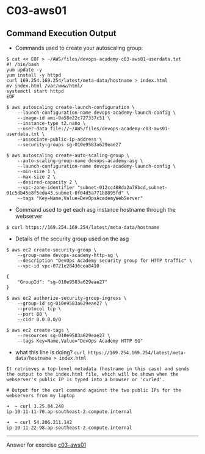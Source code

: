 # C03-aws01

## Command Execution Output
- Commands used to create your autoscaling group:
```
$ cat << EOF > ~/AWS/files/devops-academy-c03-aws01-userdata.txt
#! /bin/bash
yum update -y
yum install -y httpd
curl 169.254.169.254/latest/meta-data/hostname > index.html
mv index.html /var/www/html/
systemctl start httpd
EOF

$ aws autoscaling create-launch-configuration \
    --launch-configuration-name devops-academy-launch-config \
    --image-id ami-0a58e22c727337c51 \
    --instance-type t2.nano \
    --user-data file://~/AWS/files/devops-academy-c03-aws01-userdata.txt \
    --associate-public-ip-address \
    --security-groups sg-010e9583a629eae27

$ aws autoscaling create-auto-scaling-group \
    --auto-scaling-group-name devops-academy-asg \
    --launch-configuration-name devops-academy-launch-config \
    --min-size 1 \
    --max-size 2 \
    --desired-capacity 2 \
    --vpc-zone-identifier "subnet-012cc488da2a78bcd,subnet-01c5db45e8f5eda43,subnet-0f04d5a771b8895fd" \
    --tags "Key=Name,Value=DevOpsAcademyWebServer"
```

- Command used to get each asg instance hostname through the webserver
```
$ curl https://169.254.169.254/latest/meta-data/hostname
```

- Details of the security group used on the asg
```
$ aws ec2 create-security-group \
    --group-name devops-academy-http-sg \
    --description "DevOps Academy security group for HTTP traffic" \
    --vpc-id vpc-0721e28436cea8410

{
    "GroupId": "sg-010e9583a629eae27"
}

$ aws ec2 authorize-security-group-ingress \
    --group-id sg-010e9583a629eae27 \
    --protocol tcp \
    --port 80 \
    --cidr 0.0.0.0/0

$ aws ec2 create-tags \
    --resources sg-010e9583a629eae27 \
    --tags Key=Name,Value="DevOps Academy HTTP SG"
```

- what this line is doing? `curl https://169.254.169.254/latest/meta-data/hostname > index.html`
```
It retrieves a top-level metadata (hostname in this case) and sends the output to the index.html file, which will be shown when the webserver's public IP is typed into a browser or 'curled'.

# Output for the curl command against the two public IPs for the webservers from my laptop

➜  ~ curl 3.25.84.248
ip-10-11-11-70.ap-southeast-2.compute.internal

➜  ~ curl 54.206.211.142
ip-10-11-22-98.ap-southeast-2.compute.internal
```

***
Answer for exercise [c03-aws01](https://github.com/devopsacademyau/academy/blob/aa1f1af00809616bdc1f8ba1d333b897c331d632/classes/03class/exercises/c03-aws01/README.md)
